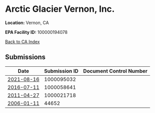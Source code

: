 # Arctic Glacier Vernon, Inc.

**Location:** Vernon, CA

**EPA Facility ID:** 100000194078

[Back to CA Index](../../index.md)

## Submissions

| Date | Submission ID | Document Control Number |
|------|--------------|-------------------------|
| [2021-08-16](submissions/1000095032.md) | 1000095032 |  |
| [2016-07-11](submissions/1000058641.md) | 1000058641 |  |
| [2011-04-27](submissions/1000021718.md) | 1000021718 |  |
| [2006-01-11](submissions/44652.md) | 44652 |  |
